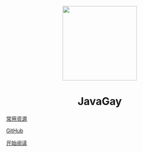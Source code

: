 <p align="center">
<img src="https://ss0.bdstatic.com/70cFvHSh_Q1YnxGkpoWK1HF6hhy/it/u=2481424715,2807309609&fm=26&gp=0.jpg" width="200" height="200"/>
</p>
<h1 align="center">JavaGay</h1>



[常用资源](https://shimo.im/docs/MuiACIg1HlYfVxrj/)

[GitHub](https://github.com/Snailclimb/docsify-demo)

[开始阅读](#docsify-demo)




